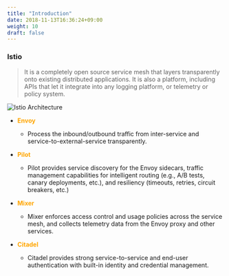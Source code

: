 ```yaml
---
title: "Introduction"
date: 2018-11-13T16:36:24+09:00
weight: 10
draft: false
---
```


### Istio

> It is a completely open source service mesh that layers transparently onto existing distributed applications. It is also a platform, including APIs that let it integrate into any logging platform, or telemetry or policy system.

![Istio Architecture](/images/servicemesh-intro2.png)

* <span style="color:orange">**Envoy**</span>
  * Process the inbound/outbound traffic from inter-service and service-to-external-service transparently.

* <span style="color:orange">**Pilot**</span>
  * Pilot provides service discovery for the Envoy sidecars, traffic management capabilities for intelligent routing (e.g., A/B tests, canary deployments, etc.), and resiliency (timeouts, retries, circuit breakers, etc.)

* <span style="color:orange">**Mixer**</span>
  * Mixer enforces access control and usage policies across the service mesh, and collects telemetry data from the Envoy proxy and other services.

* <span style="color:orange">**Citadel**</span>
  * Citadel provides strong service-to-service and end-user authentication with built-in identity and credential management.
